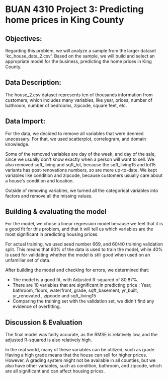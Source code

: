 # BUAN 4310 Project 3: Predicting home prices in King County

## Objectives:
Regarding this problem, we will analyze a sample from the larger dataset 'kc_house_data_2.csv'. Based on the sample, 
we will build and select an appropriate model for the business, predicting the home prices in King County.

## Data Description:
The house_2.csv dataset represents ten of thousands information from customers, which includes many variables,
like year, prices, number of bathroom, number of bedrooms, zipcode, square feet, etc.

## Data Import:
For the data, we decided to remove all variables that were deemed unecessary. For that, we used scatterplot, correlogram, and domain knowledge.

Some of the removed variables are day of the week, and day of the sale,
since we usually don't know exactly when a person will want to sell. We also removed sqft_living and sqft_lot,
because the sqft_living15 and lot15 variants has post-renovations numbers, so are more up-to-date. 
We kept variables like condition and zipcode, because customers usually care about a house's condition and location.

Outside of removing variables, we turned all the categorical variables into factors 
and remove all the missing values.

## Building & evaluating the model
For the model, we chose a linear regression model because we feel that it is a good fit for this problem, and that it will tell us which variables are the most significant in predicting housing prices.

For actual training, we used seed number 669, and 60/40 training validation split. This means that 60% of the data is used to train the model, while 40% is used for validating whether the model is still good when used on an unfamiliar set of data.

After building the model and checking for errors, we determined that:
- The model is a good fit, with Adjusted R-squared of 80.87%.
- There are 10 variables that are significant in predicting price : Year, bathroom, floors, waterfront, grade, sqft_basement, yr_built, yr_renovated , zipcode and sqft_living15
- Comparing the training set with the validation set, we didn't find any evidence of overfitting.

## Discussion & Evaluation

The final model was fairly accurate, as the RMSE is relatively low, and the adjusted R-squared is also relatively high.

In the real world, many of these variables can be utilized, such as grade. Having a high grade means that the house can sell for higher prices. 
However, A grading system might not be available in all counties, but we also have other variables, such as condition, bathroom, and zipcode, which are all significant and can affect housing prices.
